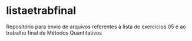 # listaetrabfinal
Repositório para envio de arquivos referentes à lista de exercícios 05 e ao trabalho final de Métodos Quantitativos

